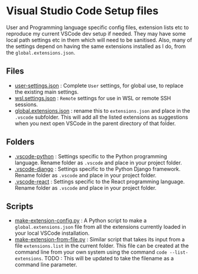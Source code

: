 # Visual Studio Code Setup files

User and Programming language specific config files, extension lists etc to
reproduce my current VSCode dev setup if needed. They may have some local path
settings etc in them which will need to be sanitised. Also, many of the settings
depend on having the same extensions installed as I do, from the
`global.extensions.json`.

## Files

- [user-settings.json](./user.settings.json) : Complete `User` settings, for
  global use, to replace the existing main settings.
- [wsl.settings.json](./wsl.settings.json) : `Remote` settings for use in WSL or
  remote SSH sessions.
- [global.extensions.json](./global.extensions.json) : rename this to
  `extensions.json` and place in the `.vscode` subfolder. This will add all the
  listed extensions as suggestions when you next open VSCode in the parent
  directory of that folder.

## Folders

- [.vscode-python](./.vscode-python/) : Settings specific to the Python
  programming language. Rename folder as `.vscode` and place in your project
  folder.
- [.vscode-django](./.vscode-django/) : Settings specific to the Python Django
  framework. Rename folder as `.vscode` and place in your project folder.
- [.vscode-react](./.vscode-react/) : Settings specific to the React
  programming language. Rename folder as `.vscode` and place in your project
  folder.

## Scripts

- [make-extension-config.py](./make-extension-config.py) : A Python script to
  make a `global.extensions.json` file from all the extensions currently loaded
  in your local VSCode installation.
- [make-extension-from-file.py](./make-extension-from-file.py) : Similar script
  that takes its input from a file `extensions.list` in the current folder. This
  file can be created at the command line from your own system using the command
  `code --list-extensions`. TODO : This will be updated to take the filename as
  a command line parameter.

